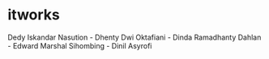 # itworks
Dedy Iskandar Nasution - Dhenty Dwi Oktafiani - Dinda Ramadhanty Dahlan - Edward Marshal Sihombing - Dinil Asyrofi
